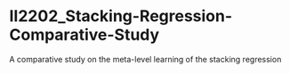# II2202_Stacking-Regression-Comparative-Study
A comparative study on the meta-level learning of the stacking regression

